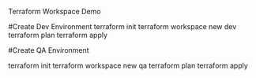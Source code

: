 Terraform Workspace Demo

#Create Dev Environment 
terraform init
terraform workspace new dev 
terraform plan
terraform apply

#Create QA Environment

terraform init
terraform workspace new qa 
terraform plan
terraform apply

